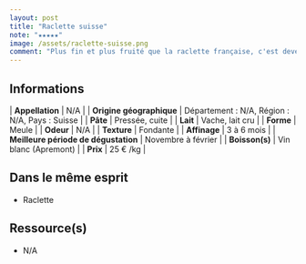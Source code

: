 ```yaml
---
layout: post
title: "Raclette suisse"
note: "★★★★★"
image: /assets/raclette-suisse.png
comment: "Plus fin et plus fruité que la raclette française, c'est devenu le fromage de mes raclettes !"
---
```


## Informations

| **Appellation** | N/A |
| **Origine géographique** | Département : N/A, Région : N/A, Pays : Suisse   |
| **Pâte** | Pressée, cuite |
| **Lait** | Vache, lait cru |
| **Forme** | Meule |
| **Odeur** | N/A |
| **Texture** | Fondante |
| **Affinage** | 3 à 6 mois |
| **Meilleure période de dégustation** | Novembre à février |
| **Boisson(s)** | Vin blanc (Apremont) |
| **Prix** | 25 € /kg |

## Dans le même esprit
* Raclette

## Ressource(s)
* N/A